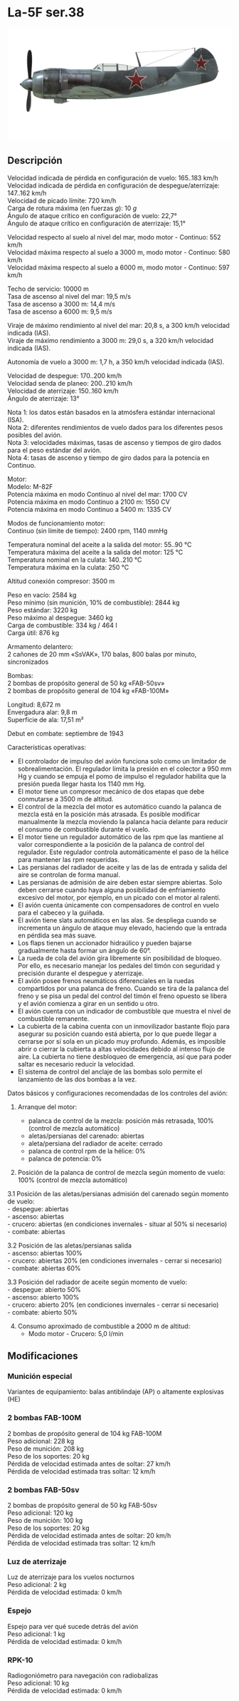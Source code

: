 # La-5F ser.38  
  
![la5s38](../images/la5s38.png)  
  
## Descripción  
  
Velocidad indicada de pérdida en configuración de vuelo: 165..183 km/h  
Velocidad indicada de pérdida en configuración de despegue/aterrizaje: 147..162 km/h  
Velocidad de picado límite: 720 km/h  
Carga de rotura máxima (en fuerzas <i>g</i>): 10 <i>g</i>  
Ángulo de ataque crítico en configuración de vuelo: 22,7°  
Ángulo de ataque crítico en configuración de aterrizaje: 15,1°  
  
Velocidad respecto al suelo al nivel del mar, modo motor - Continuo: 552 km/h  
Velocidad máxima respecto al suelo a 3000 m, modo motor - Continuo: 580 km/h  
Velocidad máxima respecto al suelo a 6000 m, modo motor - Continuo: 597 km/h  
  
Techo de servicio: 10000 m  
Tasa de ascenso al nivel del mar: 19,5 m/s  
Tasa de ascenso a 3000 m: 14,4 m/s  
Tasa de ascenso a 6000 m: 9,5 m/s  
  
Viraje de máximo rendimiento al nivel del mar: 20,8 s, a 300 km/h velocidad indicada (IAS).  
Viraje de máximo rendimiento a 3000 m: 29,0 s, a 320 km/h velocidad indicada (IAS).  
  
Autonomía de vuelo a 3000 m: 1,7 h, a 350 km/h velocidad indicada (IAS).  
  
Velocidad de despegue: 170..200 km/h  
Velocidad senda de planeo: 200..210 km/h  
Velocidad de aterrizaje: 150..160 km/h  
Ángulo de aterrizaje: 13°  
  
Nota 1: los datos están basados en la atmósfera estándar internacional (ISA).  
Nota 2: diferentes rendimientos de vuelo dados para los diferentes pesos posibles del avión.  
Nota 3: velocidades máximas, tasas de ascenso y tiempos de giro dados para el peso estándar del avión.  
Nota 4: tasas de ascenso y tiempo de giro dados para la potencia en Continuo.  
  
Motor:  
Modelo: M-82F  
Potencia máxima en modo Continuo al nivel del mar: 1700 CV  
Potencia máxima en modo Continuo a 2100 m: 1550 CV  
Potencia máxima en modo Continuo a 5400 m: 1335 CV  
  
Modos de funcionamiento motor:  
Continuo (sin límite de tiempo): 2400 rpm, 1140 mmHg  
  
Temperatura nominal del aceite a la salida del motor: 55..90 °C  
Temperatura máxima del aceite a la salida del motor: 125 °C  
Temperatura nominal en la culata: 140..210 °C  
Temperatura máxima en la culata: 250 °C  
  
Altitud conexión compresor: 3500 m  
  
Peso en vacío: 2584 kg  
Peso mínimo (sin munición, 10% de combustible): 2844 kg  
Peso estándar: 3220 kg  
Peso máximo al despegue: 3460 kg  
Carga de combustible: 334 kg / 464 l  
Carga útil: 876 kg  
  
Armamento delantero:  
2 cañones de 20 mm «SsVAK», 170 balas, 800 balas por minuto, sincronizados  
  
Bombas:  
2 bombas de propósito general de 50 kg «FAB-50sv»  
2 bombas de propósito general de 104 kg «FAB-100M»  
  
Longitud: 8,672 m  
Envergadura alar: 9,8 m  
Superficie de ala: 17,51 m²  
  
Debut en combate: septiembre de 1943  
  
Características operativas:  
- El controlador de impulso del avión funciona solo como un limitador de sobrealimentación. El regulador limita la presión en el colector a 950 mm Hg y cuando se empuja el pomo de impulso el regulador habilita que la presión pueda llegar hasta los 1140 mm Hg.  
- El motor tiene un compresor mecánico de dos etapas que debe conmutarse a 3500 m de altitud.  
- El control de la mezcla del motor es automático cuando la palanca de mezcla está en la posición más atrasada. Es posible modificar manualmente la mezcla moviendo la palanca hacia delante para reducir el consumo de combustible durante el vuelo.  
- El motor tiene un regulador automático de las rpm que las mantiene al valor correspondiente a la posición de la palanca de control del regulador. Este regulador controla automáticamente el paso de la hélice para mantener las rpm requeridas.  
- Las persianas del radiador de aceite y las de las de entrada y salida del aire se controlan de forma manual.  
- Las persianas de admisión de aire deben estar siempre abiertas. Solo deben cerrarse cuando haya alguna posibilidad de enfriamiento excesivo del motor, por ejemplo, en un picado con el motor al ralentí.  
- El avión cuenta únicamente con compensadores de control en vuelo para el cabeceo y la guiñada.  
- El avión tiene slats automáticos en las alas. Se despliega cuando se incrementa un ángulo de ataque muy elevado, haciendo que la entrada en pérdida sea más suave.  
- Los flaps tienen un accionador hidraúlico y pueden bajarse gradualmente hasta formar un ángulo de 60°.  
- La rueda de cola del avión gira libremente sin posibilidad de bloqueo. Por ello, es necesario manejar los pedales del timón con seguridad y precisión durante el despegue y aterrizaje.  
- El avión posee frenos neumáticos diferenciales en la ruedas compartidos por una palanca de freno. Cuando se tira de la palanca del freno y se pisa un pedal del control del timón el freno opuesto se libera y el avión comienza a girar en un sentido u otro.  
- El avión cuenta con un indicador de combustible que muestra el nivel de combustible remanente.  
- La cubierta de la cabina cuenta con un inmovilizador bastante flojo para asegurar su posición cuando está abierta, por lo que puede llegar a cerrarse por sí sola en un picado muy profundo. Además, es imposible abrir o cierrar la cubierta a altas velocidades debido al intenso flujo de aire. La cubierta no tiene desbloqueo de emergencia, así que para poder saltar es necesario reducir la velocidad.  
- El sistema de control del anclaje de las bombas solo permite el lanzamiento de las dos bombas a la vez.  
  
Datos básicos y configuraciones recomendadas de los controles del avión:  
1. Arranque del motor:  
	- palanca de control de la mezcla: posición más retrasada, 100% (control de mezcla automático)  
	- aletas/persianas del carenado: abiertas  
	- aleta/persiana del radiador de aceite: cerrado  
	- palanca de control rpm de la hélice: 0%  
	- palanca de potencia: 0%  
  
2. Posición de la palanca de control de mezcla según momento de vuelo: 100% (control de mezcla automático)  
  
3.1 Posición de las aletas/persianas admisión del carenado según momento de vuelo:  
	- despegue: abiertas  
	- ascenso: abiertas  
	- crucero: abiertas (en condiciones invernales - situar al 50% si necesario)  
	- combate: abiertas  
  
3.2 Posición de las aletas/persianas salida  
	- ascenso: abiertas 100%  
	- crucero: abiertas 20% (en condiciones invernales - cerrar si necesario)  
	- combate: abiertas 60%  
  
3.3 Posición del radiador de aceite según momento de vuelo:  
	- despegue: abierto 50%  
	- ascenso: abierto 100%  
	- crucero: abierto 20% (en condiciones invernales - cerrar si necesario)  
	- combate: abierto 50%  
  
4. Consumo aproximado de combustible a 2000 m de altitud:  
	- Modo motor - Crucero: 5,0 l/min  
  
## Modificaciones  
  
  
### Munición especial  
  
Variantes de equipamiento: balas antiblindaje (AP) o altamente explosivas (HE)  
  
### 2 bombas FAB-100M  
  
2 bombas de propósito general de 104 kg FAB-100M  
Peso adicional: 228 kg  
Peso de munición: 208 kg  
Peso de los soportes: 20 kg  
Pérdida de velocidad estimada antes de soltar: 27 km/h  
Pérdida de velocidad estimada tras soltar: 12 km/h  
  
### 2 bombas FAB-50sv  
  
2 bombas de propósito general de 50 kg FAB-50sv  
Peso adicional: 120 kg  
Peso de munición: 100 kg  
Peso de los soportes: 20 kg  
Pérdida de velocidad estimada antes de soltar: 20 km/h  
Pérdida de velocidad estimada tras soltar: 12 km/h  ﻿
  
### Luz de aterrizaje  
  
Luz de aterrizaje para los vuelos nocturnos  
Peso adicional: 2 kg  
Pérdida de velocidad estimada: 0 km/h  ﻿
  
### Espejo  
  
Espejo para ver qué sucede detrás del avión  
Peso adicional: 1 kg  
Pérdida de velocidad estimada: 0 km/h  ﻿
  
### RPK-10  
  
Radiogoniómetro para navegación con radiobalizas  
Peso adicional: 10 kg  
Pérdida de velocidad estimada: 0 km/h  